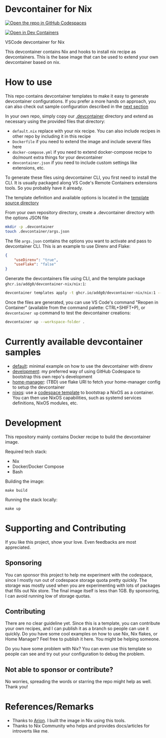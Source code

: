 # Devcontainer for Nix

[![Open the repo in GitHub Codespaces](https://github.com/codespaces/badge.svg)](https://github.com/codespaces/new?hide_repo_select=true&ref=main&repo=511455788)

[![Open in Dev Containers](https://img.shields.io/static/v1?label=Dev%20Containers&message=Open&color=blue&logo=visualstudiocode)](https://vscode.dev/redirect?url=vscode://ms-vscode-remote.remote-containers/cloneInVolume?url=https://github.com/addg0/devcontainer-nix)

VSCode devcontainer for Nix

This devcontainer contains Nix and hooks to install nix recipe as devcontainers.
This is the base image that can be used to extend your own devcontainer based on nix.

# How to use

This repo contains devcontainer templates to make it easy to generate devcontainer configurations. If you prefer 
a more hands on approach, you can also check out sample configuration described in the [next section](#currently-available-devcontainer-samples)

In your own repo, simply copy our [.devcontainer](.devcontainer) directory and extend as necessary using the provided files that directory:

- `default.nix` replace with your nix recipe. You can also include recipes in other repo by including it in this recipe
- `Dockerfile` if you need to extend the image and include several files here
- `docker-compose.yml` if you need to extend docker-compose recipe to do/mount extra things for your devcontainer
- `devcontainer.json` if you need to include custom settings like extensions, etc.

To generate these files using devcontainer CLI, you first need to install the CLI. It is usually packaged along VS Code's Remote Containers extensions tools. So you probably have it already.

The template definition and available options is located in the [template source directory](./templates/src/nix/README.md)

From your own repository directory, create a .devcontainer directory with the options JSON file

```bash
mkdir -p .devcontainer
touch .devcontainer/args.json
```

The file `args.json` contains the options you want to activate and pass to devcontainer CLI. This is an example to use Direnv and Flake:

```json
{
    "useDirenv": "true",
    "useFlake": "false"
}
```

Generate the devcontainers file using CLI, and the template package `ghcr.io/addg0/devcontainer-nix/nix:1`:

```bash
devcontainer templates apply -t ghcr.io/addg0/devcontainer-nix/nix:1 --workspace-folder . -a "$(cat .devcontainer/args.json)"
```

Once the files are generated, you can use VS Code's command "Reopen in Container" (available from the command palette: CTRL+SHIFT+P), or `devcontainer up` command to test the devcontainer creations:

```bash
devcontainer up --workspace-folder .
```

# Currently available devcontainer samples

- [default](.devcontainer/default/): minimal example on how to use the devcontainer with direnv
- [development](.devcontainer/development/): my preferred way of using GitHub Codespace to bootstrap this own repo's development
- [home-manager](.devcontainer/home-manager/): (TBD) use flake URI to fetch your home-manager config to setup the devcontainer
- [nixos](.devcontainer/nixos-arion/): use a [codespace template](https://github.com/addg0/codespaces-nixos-template) to bootstrap a NixOS as a container.
  You can then use NixOS capabilities, such as systemd services definitions, NixOS modules, etc.

# Development

This repository mainly contains Docker recipe to build the devcontainer image.

Required tech stack:
- Nix
- Docker/Docker Compose
- Bash

Building the image:

```
make build
```

Running the stack locally:

```
make up
```

# Supporting and Contributing

If you like this project, show your love. Even feedbacks are most appreciated.

## Sponsoring

You can sponsor this project to help me experiment with the codespace, since I mostly run out of codespace 
storage quota pretty quickly. The storage was mostly used when you are experimenting with lots of 
packages that fills out Nix store. The final image itself is less than 1GB. By sponsoring, I can avoid
running low of storage quotas.

## Contributing

There are no clear guideline yet. Since this is a template, you can contribute your own recipes, and I can 
publish it as a branch so people can use it quickly. Do you have some cool examples on how to use Nix, Nix flakes, or Home Manager? Feel free to publish it here. You might be helping someone.

Do you have some problem with Nix? You can even use this template so people can see and try out your 
configuration to debug the problem.

## Not able to sponsor or contribute?

No worries, spreading the words or starring the repo might help as well. Thank you!

# References/Remarks

- Thanks to [Arion](https://github.com/hercules-ci/arion). I built the image in Nix using this tools.
- Thanks to Nix Community who helps and provides docs/articles for introverts like me.